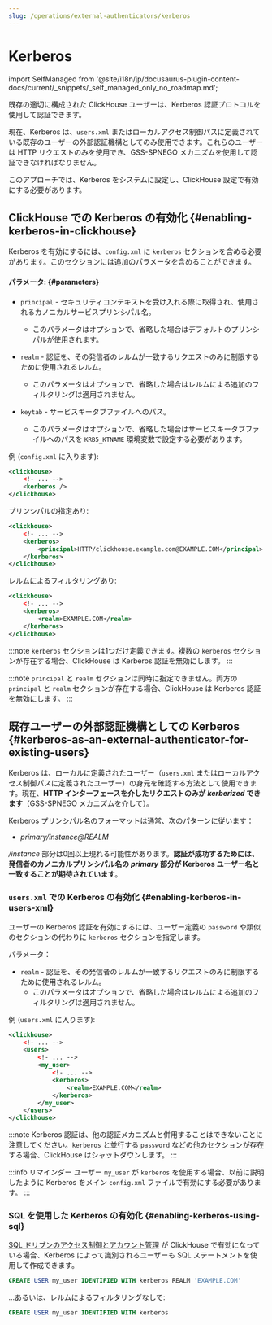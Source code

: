 ```yaml
---
slug: /operations/external-authenticators/kerberos
---
```


# Kerberos
import SelfManaged from '@site/i18n/jp/docusaurus-plugin-content-docs/current/_snippets/_self_managed_only_no_roadmap.md';

<SelfManaged />

既存の適切に構成された ClickHouse ユーザーは、Kerberos 認証プロトコルを使用して認証できます。

現在、Kerberos は、`users.xml` またはローカルアクセス制御パスに定義されている既存のユーザーの外部認証機構としてのみ使用できます。これらのユーザーは HTTP リクエストのみを使用でき、GSS-SPNEGO メカニズムを使用して認証できなければなりません。

このアプローチでは、Kerberos をシステムに設定し、ClickHouse 設定で有効にする必要があります。


## ClickHouse での Kerberos の有効化 {#enabling-kerberos-in-clickhouse}

Kerberos を有効にするには、`config.xml` に `kerberos` セクションを含める必要があります。このセクションには追加のパラメータを含めることができます。

#### パラメータ: {#parameters}

- `principal` - セキュリティコンテキストを受け入れる際に取得され、使用されるカノニカルサービスプリンシパル名。
    - このパラメータはオプションで、省略した場合はデフォルトのプリンシパルが使用されます。

- `realm` - 認証を、その発信者のレルムが一致するリクエストのみに制限するために使用されるレルム。
    - このパラメータはオプションで、省略した場合はレルムによる追加のフィルタリングは適用されません。

- `keytab` - サービスキータブファイルへのパス。
    - このパラメータはオプションで、省略した場合はサービスキータブファイルへのパスを `KRB5_KTNAME` 環境変数で設定する必要があります。

例 (`config.xml` に入ります):

```xml
<clickhouse>
    <!- ... -->
    <kerberos />
</clickhouse>
```

プリンシパルの指定あり:

```xml
<clickhouse>
    <!- ... -->
    <kerberos>
        <principal>HTTP/clickhouse.example.com@EXAMPLE.COM</principal>
    </kerberos>
</clickhouse>
```

レルムによるフィルタリングあり:

```xml
<clickhouse>
    <!- ... -->
    <kerberos>
        <realm>EXAMPLE.COM</realm>
    </kerberos>
</clickhouse>
```

:::note
`kerberos` セクションは1つだけ定義できます。複数の `kerberos` セクションが存在する場合、ClickHouse は Kerberos 認証を無効にします。
:::

:::note
`principal` と `realm` セクションは同時に指定できません。両方の `principal` と `realm` セクションが存在する場合、ClickHouse は Kerberos 認証を無効にします。
:::

## 既存ユーザーの外部認証機構としての Kerberos {#kerberos-as-an-external-authenticator-for-existing-users}

Kerberos は、ローカルに定義されたユーザー（`users.xml` またはローカルアクセス制御パスに定義されたユーザー）の身元を確認する方法として使用できます。現在、**HTTP インターフェースを介したリクエストのみが *kerberized* できます**（GSS-SPNEGO メカニズムを介して）。

Kerberos プリンシパル名のフォーマットは通常、次のパターンに従います：

- *primary/instance@REALM*

*/instance* 部分は0回以上現れる可能性があります。**認証が成功するためには、発信者のカノニカルプリンシパル名の *primary* 部分が Kerberos ユーザー名と一致することが期待されています**。

### `users.xml` での Kerberos の有効化 {#enabling-kerberos-in-users-xml}

ユーザーの Kerberos 認証を有効にするには、ユーザー定義の `password` や類似のセクションの代わりに `kerberos` セクションを指定します。

パラメータ：

- `realm` - 認証を、その発信者のレルムが一致するリクエストのみに制限するために使用されるレルム。
    - このパラメータはオプションで、省略した場合はレルムによる追加のフィルタリングは適用されません。

例 (`users.xml` に入ります):

```xml
<clickhouse>
    <!- ... -->
    <users>
        <!- ... -->
        <my_user>
            <!- ... -->
            <kerberos>
                <realm>EXAMPLE.COM</realm>
            </kerberos>
        </my_user>
    </users>
</clickhouse>
```

:::note
Kerberos 認証は、他の認証メカニズムと併用することはできないことに注意してください。`kerberos` と並行する `password` などの他のセクションが存在する場合、ClickHouse はシャットダウンします。
:::

:::info リマインダー
ユーザー `my_user` が `kerberos` を使用する場合、以前に説明したように Kerberos をメイン `config.xml` ファイルで有効にする必要があります。
:::

### SQL を使用した Kerberos の有効化 {#enabling-kerberos-using-sql}

[SQL ドリブンのアクセス制御とアカウント管理](/operations/access-rights#access-control-usage) が ClickHouse で有効になっている場合、Kerberos によって識別されるユーザーも SQL ステートメントを使用して作成できます。

```sql
CREATE USER my_user IDENTIFIED WITH kerberos REALM 'EXAMPLE.COM'
```

...あるいは、レルムによるフィルタリングなしで:

```sql
CREATE USER my_user IDENTIFIED WITH kerberos
```

